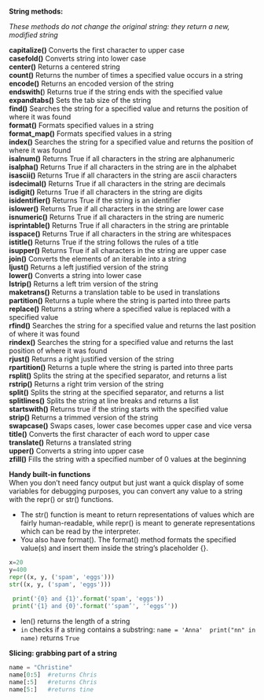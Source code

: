 **String methods:**  

*These methods do not change the original string: they return a new, modified string*

**capitalize()** Converts the first character to upper case  
**casefold()** Converts string into lower case  
**center()** Returns a centered string  
**count()** Returns the number of times a specified value occurs in a string  
**encode()** Returns an encoded version of the string  
**endswith(**) Returns true if the string ends with the specified value  
**expandtabs()** Sets the tab size of the string  
**find()** Searches the string for a specified value and returns the position of where it was found  
**format()** Formats specified values in a string  
**format_map()** Formats specified values in a string  
**index()** Searches the string for a specified value and returns the position of where it was found  
**isalnum()** Returns True if all characters in the string are alphanumeric  
**isalpha()** Returns True if all characters in the string are in the alphabet   
**isascii()** Returns True if all characters in the string are ascii characters  
**isdecimal()** Returns True if all characters in the string are decimals  
**isdigit()** Returns True if all characters in the string are digits  
**isidentifier()** Returns True if the string is an identifier  
**islower()** Returns True if all characters in the string are lower case  
**isnumeric()** Returns True if all characters in the string are numeric  
**isprintable()** Returns True if all characters in the string are printable  
**isspace()** Returns True if all characters in the string are whitespaces  
**istitle()** Returns True if the string follows the rules of a title  
**isupper()** Returns True if all characters in the string are upper case  
**join()** Converts the elements of an iterable into a string  
**ljust()** Returns a left justified version of the string  
**lower()** Converts a string into lower case  
**lstrip()** Returns a left trim version of the string  
**maketrans()** Returns a translation table to be used in translations  
**partition()** Returns a tuple where the string is parted into three parts  
**replace()** Returns a string where a specified value is replaced with a specified value  
**rfind()**	 Searches the string for a specified value and returns the last position of where it was found  
**rindex()** Searches the string for a specified value and returns the last position of where it was found  
**rjust()** Returns a right justified version of the string  
**rpartition()** Returns a tuple where the string is parted into three parts  
**rsplit()** Splits the string at the specified separator, and returns a list  
**rstrip()** Returns a right trim version of the string  
**split()** Splits the string at the specified separator, and returns a list  
**splitlines()** Splits the string at line breaks and returns a list  
**startswith()** Returns true if the string starts with the specified value  
**strip()** Returns a trimmed version of the string  
**swapcase()** Swaps cases, lower case becomes upper case and vice versa  
**title()** Converts the first character of each word to upper case  
**translate()** Returns a translated string  
**upper()** Converts a string into upper case  
**zfill()** Fills the string with a specified number of 0 values at the beginning  

**Handy built-in functions**  
When you don’t need fancy output but just want a quick display of some variables for debugging purposes, you can convert any value to a string with the repr() or str() functions. 
* The str() function is meant to return representations of values which are fairly human-readable, while repr() is meant to generate representations which can be read by the interpreter.
* You also have format(). The format() method formats the specified value(s) and insert them inside the string’s placeholder {}.
```python
x=20 
y=400
repr((x, y, ('spam', 'eggs')))
str((x, y, ('spam', 'eggs')))           
 
 print('{0} and {1}'.format('spam', 'eggs'))   
 print('{1} and {0}'.format('‘spam’', '‘eggs’'))
```
* len() returns the length of a string
* `in` checks if a string contains a substring: `name = 'Anna'  print("nn" in name)` returns `True`

**Slicing: grabbing part of a string**  
```python
name = "Christine"
name[0:5]  #returns Chris
name[:5]   #returns Chris
name[5:]   #returns tine
```
